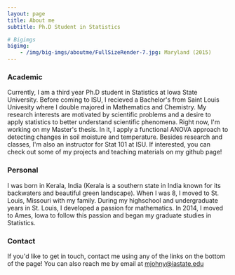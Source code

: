 ```yaml
---
layout: page
title: About me
subtitle: Ph.D Student in Statistics 

# Bigimgs 
bigimg: 
    - /img/big-imgs/aboutme/FullSizeRender-7.jpg: Maryland (2015)
---
```


### Academic 

Currently, I am a third year Ph.D student in Statistics at Iowa State University. Before coming to ISU, I recieved a Bachelor's from Saint Louis Univesity where I double majored in Mathematics and Chemistry. My research interests are motivated by scientific problems and a desire to apply statistics to better understand scientific phenomena. Right now, I'm working on my Master's thesis. In it, I apply a functional ANOVA approach to detecting changes in soil moisture and temperature. Besides research and classes, I'm also an instructor for Stat 101 at ISU. If interested, you can check out some of my projects and teaching materials on my github page!  

### Personal

I was born in Kerala, India (Kerala is a southern state in India known for its backwaters and beautiful green landscape). When I was 8, I moved to St. Louis, Missouri with my family. During my highschool and undergraduate years in St. Louis, I developed a passion for mathematics. In 2014, I moved to Ames, Iowa to follow this passion and began my graduate studies in Statistics. 

### Contact 

If you'd like to get in touch, contact me using any of the links on the bottom of the page! You can also reach me by email at mjohny@iastate.edu


